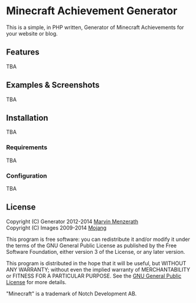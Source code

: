 # Minecraft Achievement Generator
This is a simple, in PHP written, Generator of Minecraft Achievements for your website or blog.

## Features
TBA

## Examples & Screenshots
TBA

## Installation
TBA

### Requirements
TBA

### Configuration
TBA

## License
Copyright (C) Generator 2012-2014 [Marvin Menzerath](http://menzerath.eu)  
Copyright (C) Images 2009-2014 [Mojang](https://mojang.com)

This program is free software: you can redistribute it and/or modify it under the terms of the GNU General Public License as published by the Free Software Foundation, either version 3 of the License, or any later version.

This program is distributed in the hope that it will be useful, but WITHOUT ANY WARRANTY; without even the implied warranty of MERCHANTABILITY or FITNESS FOR A PARTICULAR PURPOSE. See the [GNU General Public License](https://github.com/MarvinMenzerath/MinecraftAchievementGenerator/blob/master/LICENSE) for more details.

"Minecraft" is a trademark of Notch Development AB.
